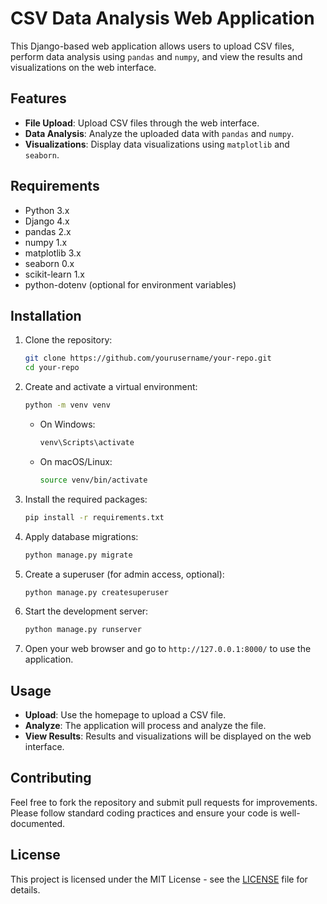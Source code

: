 # CSV Data Analysis Web Application

This Django-based web application allows users to upload CSV files, perform data analysis using `pandas` and `numpy`, and view the results and visualizations on the web interface.

## Features

- **File Upload**: Upload CSV files through the web interface.
- **Data Analysis**: Analyze the uploaded data with `pandas` and `numpy`.
- **Visualizations**: Display data visualizations using `matplotlib` and `seaborn`.

## Requirements

- Python 3.x
- Django 4.x
- pandas 2.x
- numpy 1.x
- matplotlib 3.x
- seaborn 0.x
- scikit-learn 1.x
- python-dotenv (optional for environment variables)

## Installation

1. Clone the repository:

    ```bash
    git clone https://github.com/yourusername/your-repo.git
    cd your-repo
    ```

2. Create and activate a virtual environment:

    ```bash
    python -m venv venv
    ```

    - On Windows:

        ```bash
        venv\Scripts\activate
        ```

    - On macOS/Linux:

        ```bash
        source venv/bin/activate
        ```

3. Install the required packages:

    ```bash
    pip install -r requirements.txt
    ```

4. Apply database migrations:

    ```bash
    python manage.py migrate
    ```

5. Create a superuser (for admin access, optional):

    ```bash
    python manage.py createsuperuser
    ```

6. Start the development server:

    ```bash
    python manage.py runserver
    ```

7. Open your web browser and go to `http://127.0.0.1:8000/` to use the application.

## Usage

- **Upload**: Use the homepage to upload a CSV file.
- **Analyze**: The application will process and analyze the file.
- **View Results**: Results and visualizations will be displayed on the web interface.

## Contributing

Feel free to fork the repository and submit pull requests for improvements. Please follow standard coding practices and ensure your code is well-documented.

## License

This project is licensed under the MIT License - see the [LICENSE](LICENSE) file for details.

